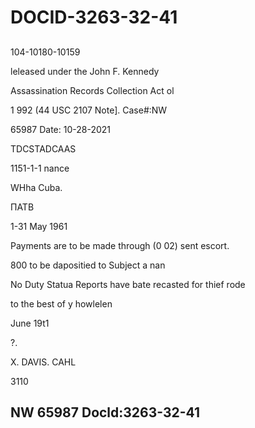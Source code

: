 # DOCID-3263-32-41

##
104-10180-10159

leleased under the John F. Kennedy

Assassination Records Collection Act ol

1 992 (44 USC 2107 Note]. Case#:NW

65987 Date: 10-28-2021

TDCSTADCAAS

1151-1-1 nance

WHha Cuba.

ПАТВ

1-31 May 1961

Payments are to be made through (0 02) sent escort.

800 to be dapositied to Subject a nan

No Duty Statua Reports have bate recasted for thief rode

to the best of y howlelen

June 19t1

?.

X. DAVIS. CAHL

3110

NW 65987 Docld:3263-32-41
---

